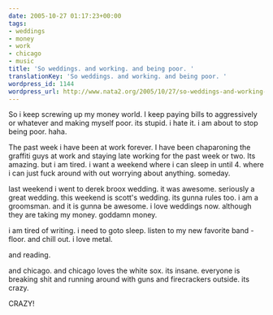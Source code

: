 ```yaml
---
date: 2005-10-27 01:17:23+00:00
tags:
- weddings
- money
- work
- chicago
- music
title: 'So weddings. and working. and being poor. '
translationKey: 'So weddings. and working. and being poor. '
wordpress_id: 1144
wordpress_url: http://www.nata2.org/2005/10/27/so-weddings-and-working-and-being-poor/
---
```


So i keep screwing up my money world. I keep paying bills to aggressively or whatever and making myself poor. its stupid. i hate it. i am about to stop being poor. haha. 

The past week i have been at work forever. I have been chaparoning the graffiti guys at work and staying late working for the past week or two. Its amazing. but i am tired. i want a weekend where i can sleep in until 4. where i can just fuck around with out worrying about anything. someday. 

last weekend i went to derek broox wedding. it was awesome. seriously a great wedding. this weekend is scott's wedding. its gunna rules too. i am a groomsman. and it is gunna be awesome. i love weddings now. although they are taking my money. goddamn money. 

i am tired of writing. i need to goto sleep. listen to my new favorite band - floor. and chill out. i love metal. 

and reading. 

and chicago. and chicago loves the white sox. its insane. everyone is breaking shit and running  around with guns and firecrackers outside. its crazy. 

CRAZY!